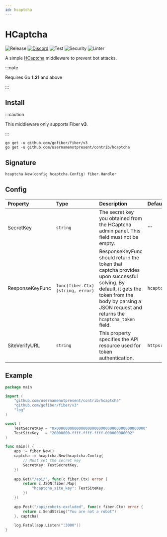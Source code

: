 ```yaml
---
id: hcaptcha
---
```


# HCaptcha

![Release](https://img.shields.io/github/v/tag/gofiber/contrib?filter=hcaptcha*)
[![Discord](https://img.shields.io/discord/704680098577514527?style=flat&label=%F0%9F%92%AC%20discord&color=00ACD7)](https://gofiber.io/discord)
![Test](https://github.com/usernamenotpresent/contrib/workflows/Tests/badge.svg)
![Security](https://github.com/usernamenotpresent/contrib/workflows/Security/badge.svg)
![Linter](https://github.com/usernamenotpresent/contrib/workflows/Linter/badge.svg)

A simple [HCaptcha](https://hcaptcha.com) middleware to prevent bot attacks.

:::note

Requires Go **1.21** and above

:::

## Install

:::caution

This middleware only supports Fiber **v3**.

:::

```shell
go get -u github.com/gofiber/fiber/v3
go get -u github.com/usernamenotpresent/contrib/hcaptcha
```

## Signature

```go
hcaptcha.New(config hcaptcha.Config) fiber.Handler
```

## Config

| Property        | Type                              | Description                                                                                                                                                                                          | Default                               |
|:----------------|:----------------------------------|:-----------------------------------------------------------------------------------------------------------------------------------------------------------------------------------------------------|:--------------------------------------|
| SecretKey       | `string`                          | The secret key you obtained from the HCaptcha admin panel. This field must not be empty.                                                                                                             | `""`                                  |
| ResponseKeyFunc | `func(fiber.Ctx) (string, error)` | ResponseKeyFunc should return the token that captcha provides upon successful solving. By default, it gets the token from the body by parsing a JSON request and returns the `hcaptcha_token` field. | `hcaptcha.DefaultResponseKeyFunc`     |
| SiteVerifyURL   | `string`                          | This property specifies the API resource used for token authentication.                                                                                                                              | `https://api.hcaptcha.com/siteverify` |

## Example

```go
package main

import (
    "github.com/usernamenotpresent/contrib/hcaptcha"
    "github.com/gofiber/fiber/v3"
    "log"
)

const (
    TestSecretKey = "0x0000000000000000000000000000000000000000"
    TestSiteKey   = "20000000-ffff-ffff-ffff-000000000002"
)

func main() {
    app := fiber.New()
    captcha := hcaptcha.New(hcaptcha.Config{
        // Must set the secret key
        SecretKey: TestSecretKey,
    })
	
    app.Get("/api/", func(c fiber.Ctx) error {
        return c.JSON(fiber.Map{
            "hcaptcha_site_key": TestSiteKey,
        })
    })
	
    app.Post("/api/robots-excluded", func(c fiber.Ctx) error {
        return c.SendString("You are not a robot")
    }, captcha)
	
    log.Fatal(app.Listen(":3000"))
}
```

